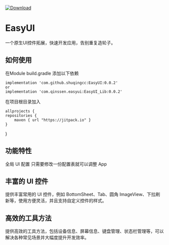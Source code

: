 [ ![Download](https://api.bintray.com/packages/shuqingcc/EasyUI/EasyUI/images/download.svg?version=0.0.2) ](https://bintray.com/shuqingcc/EasyUI/EasyUI/0.0.2/link)
# EasyUI
一个原生UI控件拓展，快速开发应用，告别重复造轮子。

如何使用
----
在Module build.gradle 添加以下依赖

    implementation 'com.github.shuqingcc:EasyUI:0.0.2'
    or
    implementation 'com.qinssen.easyui:EasyUI_Lib:0.0.2'
    
在项目根目录加入

    allprojects {
    repositories {
        maven { url "https://jitpack.io" }
    }
}

功能特性
----

全局 UI 配置
只需要修改一份配置表就可以调整 App

丰富的 UI 控件
---------

提供丰富常用的 UI 控件，例如 BottomSheet、Tab、圆角 ImageView、下拉刷新等，使用方便灵活，并且支持自定义控件的样式。

高效的工具方法
-------

提供高效的工具方法，包括设备信息、屏幕信息、键盘管理、状态栏管理等，可以解决各种常见场景并大幅度提升开发效率。

